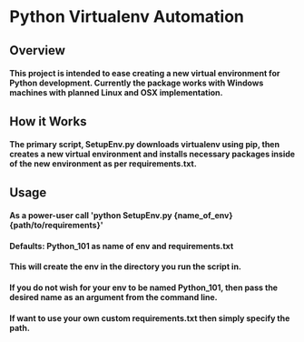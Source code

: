 # Python Virtualenv Automation
## Overview
#### This project is intended to ease creating a new virtual environment for Python development. Currently the package works with Windows machines with planned Linux and OSX implementation.

## How it Works
#### The primary script, SetupEnv.py downloads virtualenv using pip, then creates a new virtual environment and installs necessary packages inside of the new environment as per requirements.txt.

## Usage
#### As a power-user call 'python SetupEnv.py {name_of_env} {path/to/requirements}'
#### Defaults: Python_101 as name of env and requirements.txt 
#### This will create the env in the directory you run the script in.
#### If you do not wish for your env to be named Python_101, then pass the desired name as an argument from the command line.
#### If want to use your own custom requirements.txt then simply specify the path.